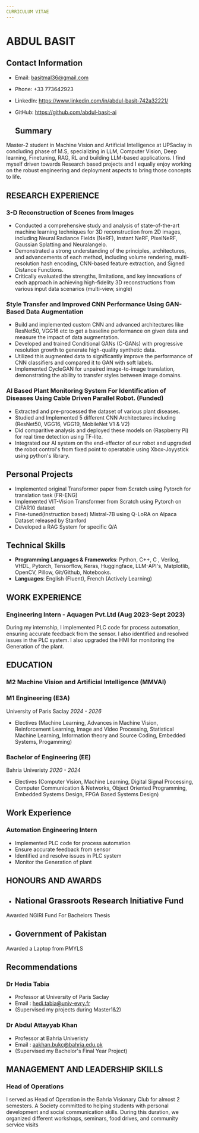 ```yaml
---
CURRICULUM VITAE
---
```



#  ABDUL BASIT

## Contact Information

- Email: basitmal36@gmail.com
- Phone: +33 773642923
- LinkedIn: https://www.linkedin.com/in/abdul-basit-742a32221/
- GitHub: https://github.com/abdul-basit-ai

  ## Summary

Master-2 student in Machine Vision and Artificial Intelligence at UPSaclay in concluding phase of M.S, specializing in LLM, Computer Vision, Deep learning, Finetuning, RAG, RL and building LLM-based applications. I find myself driven towards Research based projects and I equally enjoy working on the robust engineering and deployment aspects to bring those concepts to life.

## RESEARCH EXPERIENCE

### 3-D Reconstruction of Scenes from Images

- Conducted a comprehensive study and analysis of state-of-the-art machine learning techniques for 3D reconstruction from 2D
images, including Neural Radiance Fields (NeRF), Instant NeRF, PixelNeRF, Gaussian Splatting and Neuralangelo.
- Demonstrated a strong understanding of the principles, architectures, and advancements of each method, including volume
rendering, multi-resolution hash encoding, CNN-based feature extraction, and Signed Distance Functions.
- Critically evaluated the strengths, limitations, and key innovations of each approach in achieving high-fidelity 3D reconstructions
from various input data scenarios (multi-view, single)

### Style Transfer and Improved CNN Performance Using GAN-Based Data Augmentation
- Build and implemented custom CNN and advanced architectures like ResNet50, VGG16 etc to get a baseline performance on
given data and measure the impact of data augmentation.
- Developed and trained Conditional GANs (C-GANs) with progressive resolution growth to generate high-quality synthetic data.
- Utilized this augmented data to significantly improve the performance of CNN classifiers and compared it to GAN with soft labels.
- Implemented CycleGAN for unpaired image-to-image translation, demonstrating the ability to transfer styles between image
domains.

### AI Based Plant Monitoring System For Identification of Diseases Using Cable Driven Parallel Robot. (Funded)
- Extracted and pre-processed the dataset of various plant diseases.
- Studied and Implemented 5 different CNN Architectures including (ResNet50, VGG16, VGG19, MobileNet V1 & V2)
- Did comparitive analysis and deployed these models on (Raspberry Pi) for real time detection using TF-lite.
- Integrated our AI system on the end-effector of our robot and upgraded the robot control's from fixed point to operatable using Xbox-Joyystick using python's library.

## Personal Projects

- Implemented original Transformer paper from Scratch using Pytorch for translation task (FR-ENG)
- Implemented VIT-Vision Transformer from Scratch using Pytorch on CIFAR10 dataset
- Fine-tuned(Instruction based) Mistral-7B using Q-LoRA on Alpaca Dataset released by Stanford
- Developed a RAG System for specific Q/A

## Technical Skills

- **Programming Languages & Frameworks**: Python, C++, C , Verilog, VHDL, Pytorch, Tensorflow, Keras, Huggingface, LLM-API's, Matplotlib, OpenCV, Pillow, Git/Github, Notebooks.
- **Languages**: English (Fluent), French (Actively Learning) 

## WORK EXPERIENCE	

### Engineering Intern - Aquagen Pvt.Ltd (Aug 2023-Sept 2023)
During my internship, I implemented PLC code for process automation, ensuring accurate feedback from the sensor. I also identified and resolved issues in the PLC system. I also upgraded the HMI for monitoring the Generation of the plant.   

  ## EDUCATION

### M2 Machine Vision and Artificial Intelligence (MMVAI)
### M1 Engineering (E3A)
University of Paris Saclay *2024 - 2026*
- Electives (Machine Learning, Advances in Machine Vision, Reinforcement Learning, Image and Video Processing, Statistical Machine Learning, Information theory and Source Coding, Embedded Systems, Progamming)
  
### Bachelor of Engineering (EE)
Bahria Univeristy *2020 - 2024*
- Electives (Computer Vision, Machine Learning, Digital Signal Processing, Computer Communication & Networks, Object Oriented
Programming, Embedded Systems Design, FPGA Based Systems Design)

## Work Experience
### Automation Engineering Intern
- Implemented PLC code for process automation
- Ensure accurate feedback from sensor
- Identified and resolve issues in PLC system
- Monitor the Generation of plant

## HONOURS AND AWARDS
- ## National Grassroots Research Initiative Fund
Awarded NGIRI Fund For Bachelors Thesis
- ## Government of Pakistan
Awarded a Laptop from PMYLS

 ## Recommendations
 ### Dr Hedia Tabia
 - Professor at University of Paris Saclay
 - Email : hedi.tabia@univ-evry.fr
 - (Supervised my projects during Master1&2)
 ### Dr Abdul Attayyab Khan
  - Professor at Bahria Univeristy
 - Email : aakhan.bukc@bahria.edu.pk
 - (Supervised my Bachelor's Final Year Project)

## MANAGEMENT AND LEADERSHIP SKILLS
### Head of Operations
I served as Head of Operation in the Bahria Visionary Club for almost 2 semesters. A Society committed to helping students with
personal development and social communication skills. During this duration, we organized different workshops, seminars, food
drives, and community service visits

